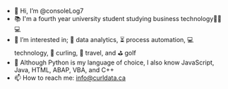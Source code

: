 - 👋 Hi, I’m @consoleLog7
- 📚 I'm a fourth year university student studying business technology👨‍💼💻
- 👀 I’m interested in; 🧮 data analytics, ⏳ process automation, 💻 technology, 🥌 curling, 🧳 travel, and ⛳️ golf
- 🐍 Although Python is my language of choice, I also know JavaScript, Java, HTML, ABAP, VBA, and C++
- 📫 How to reach me: info@curldata.ca


<!---
consoleLog7/consoleLog7 is a ✨ special ✨ repository because its `README.md` (this file) appears on your GitHub profile.
You can click the Preview link to take a look at your changes.
--->
